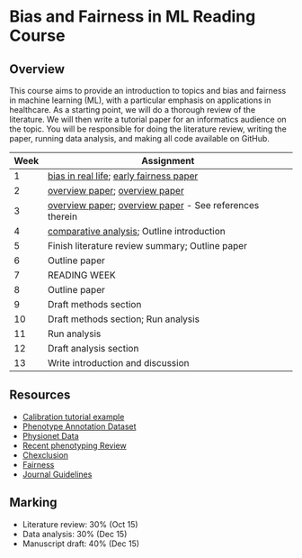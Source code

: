 # Bias and Fairness in ML Reading Course

## Overview

This course aims to provide an introduction to topics and bias and fairness in machine learning (ML), with a particular emphasis on applications in healthcare.  As a starting point, we will do a thorough review of the literature.  We will then write a tutorial paper for an informatics audience on the topic. You will be responsible for doing the literature review, writing the paper, running data analysis, and making all code available on GitHub.


| Week | Assignment                            |
|------|---------------------------------------|
| 1    | [bias in real life](https://www.science.org/doi/abs/10.1126/science.aax2342); [early fairness paper](https://arxiv.org/pdf/1805.12002.pdf)  |
| 2    |   [overview paper](https://www.annualreviews.org/doi/pdf/10.1146/annurev-statistics-042720-125902); [overview paper](https://arxiv.org/pdf/1701.08230.pdf)     |
| 3   | [overview paper](https://fairware.cs.umass.edu/papers/Verma.pdf);  [overview paper](https://www.nature.com/articles/s41598-022-07939-1) - See references therein |
| 4   |      [comparative analysis](https://arxiv.org/pdf/2001.07864.pdf); Outline introduction               |
| 5 |   Finish literature review summary; Outline paper  |
| 6   |   Outline paper                      |
| 7    | READING WEEK                                          |
| 8    | Outline paper |
| 9    |  Draft methods section                             |
| 10   | Draft methods section; Run analysis                                       |
| 11   | Run analysis                                      |
| 12   |Draft analysis section                                  |
| 13   | Write introduction and discussion            |



## Resources

* [Calibration tutorial example](https://academic.oup.com/jamia/article/27/4/621/5762806)
* [Phenotype Annotation Dataset](https://www.ncbi.nlm.nih.gov/pmc/articles/PMC5813927/)
* [Physionet Data](https://physionet.org)
* [Recent phenotyping Review](https://www.medrxiv.org/content/10.1101/2022.04.23.22274218v3.full.pdf)
* [Chexclusion](https://arxiv.org/pdf/2003.00827.pdf)
* [Fairness](https://dl.acm.org/doi/pdf/10.1145/3097983.3098095)
* [Journal Guidelines](https://academic.oup.com/jamia/pages/General_Instructions)


## Marking

* Literature review: 30% (Oct 15)
* Data analysis: 30% (Dec 15)
* Manuscript draft: 40%  (Dec 15)
